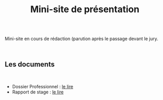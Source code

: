 <h1 align="center">Mini-site de présentation</h1>
<br>
<br>
<p> Mini-site en cours de rédaction (parution après le passage devant le jury. </p>
<br>
<h2> Les documents </h2>
<br>
<ul>
  <li>Dossier Professionnel : <a href="/DP_Valentin_Gratz.pdf">le lire</a></li>
  <li>Rapport de stage : <a href="/Rapport_de_stage_Valentin_Gratz.pdf">le lire</a></li>
</ul>
